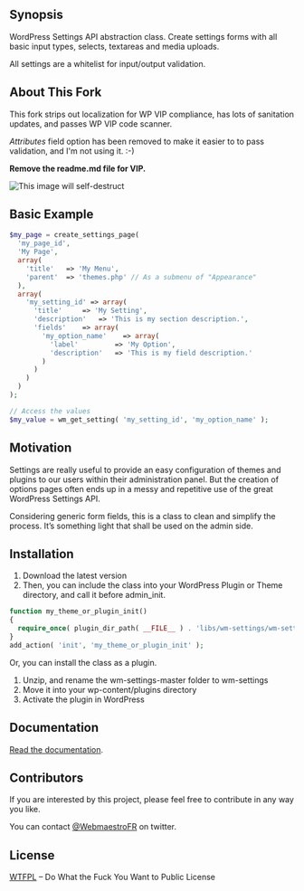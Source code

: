 ## Synopsis

WordPress Settings API abstraction class. Create settings forms with all basic input types, selects, textareas and media uploads. 

All settings are a whitelist for input/output validation.

## About This Fork
This fork strips out localization for WP VIP compliance, has lots of sanitation updates, and passes WP VIP code scanner. 

*Attributes* field option has been removed to make it easier to to pass validation, and I'm not using it. :-)

**Remove the readme.md file for VIP.**

![This image will self-destruct](http://31.media.tumblr.com/tumblr_lez9equyBX1qzh5ato1_500.gif "This image will self-destruct") 


## Basic Example

```php
$my_page = create_settings_page(
  'my_page_id',
  'My Page',
  array(
    'title'   => 'My Menu',
    'parent'  => 'themes.php' // As a submenu of "Appearance"
  ),
  array(
    'my_setting_id' => array(
      'title'     => 'My Setting',
      'description'   => 'This is my section description.',
      'fields'    => array(
        'my_option_name'    => array(
          'label'         => 'My Option',
          'description'   => 'This is my field description.' 
        )
      )
    )
  )
);

// Access the values
$my_value = wm_get_setting( 'my_setting_id', 'my_option_name' );
```

## Motivation

Settings are really useful to provide an easy configuration of themes and plugins to our users within their administration panel. But the creation of options pages often ends up in a messy and repetitive use of the great WordPress Settings API.

Considering generic form fields, this is a class to clean and simplify the process. It’s something light that shall be used on the admin side.

## Installation

1. Download the latest version
2. Then, you can include the class into your WordPress Plugin or Theme directory, and call it before admin_init.
  ```php
  function my_theme_or_plugin_init()
  {
    require_once( plugin_dir_path( __FILE__ ) . 'libs/wm-settings/wm-settings.php' );
  }
  add_action( 'init', 'my_theme_or_plugin_init' );
  ```
  Or, you can install the class as a plugin.
  1. Unzip, and rename the wm-settings-master folder to wm-settings
  2. Move it into your wp-content/plugins directory
  3. Activate the plugin in WordPress

## Documentation

[Read the documentation](http://webmaestro.fr/wordpress-settings-api-options-pages/#wm-settings-doc).

## Contributors

If you are interested by this project, please feel free to contribute in any way you like.

You can contact [@WebmaestroFR](https://twitter.com/WebmaestroFR) on twitter.

## License

[WTFPL](http://www.wtfpl.net/) – Do What the Fuck You Want to Public License
